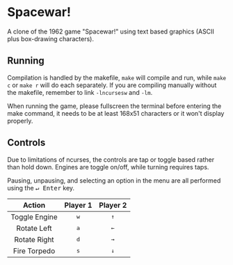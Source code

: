 # Spacewar!
 A clone of the 1962 game "Spacewar!" using text based graphics (ASCII plus box-drawing characters).

## Running
 Compilation is handled by the makefile, `make` will compile and run, while `make c` or `make r` will do each separately.
 If you are compiling manually without the makefile, remember to link `-lncursesw` and `-lm`.

 When running the game, please fullscreen the terminal before entering the make command, it needs to be at least 168x51 characters or it won't display properly.

## Controls
 Due to limitations of ncurses, the controls are tap or toggle based rather than hold down. Engines are toggle on/off, while turning requires taps.
 
 Pausing, unpausing, and selecting an option in the menu are all performed using the <kbd>↵ Enter</kbd> key.
 
 | Action | Player 1 | Player 2 |
 |:------:|:--------:|:--------:|
 | Toggle Engine | <kbd>w</kbd> | <kbd>↑</kbd> |
 | Rotate Left   | <kbd>a</kbd> | <kbd>←</kbd> |
 | Rotate Right  | <kbd>d</kbd> | <kbd>→</kbd> |
 | Fire Torpedo  | <kbd>s</kbd> | <kbd>↓</kbd> |
